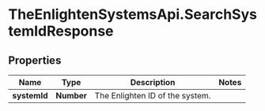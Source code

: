 # TheEnlightenSystemsApi.SearchSystemIdResponse

## Properties

Name | Type | Description | Notes
------------ | ------------- | ------------- | -------------
**systemId** | **Number** | The Enlighten ID of the system. | 


